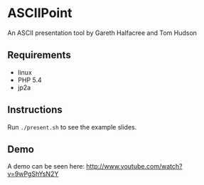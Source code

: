 # ASCIIPoint

An ASCII presentation tool by Gareth Halfacree and Tom Hudson

## Requirements 
* linux
* PHP 5.4
* jp2a

## Instructions
Run `./present.sh` to see the example slides.

## Demo
A demo can be seen here: http://www.youtube.com/watch?v=9wPgShYsN2Y
